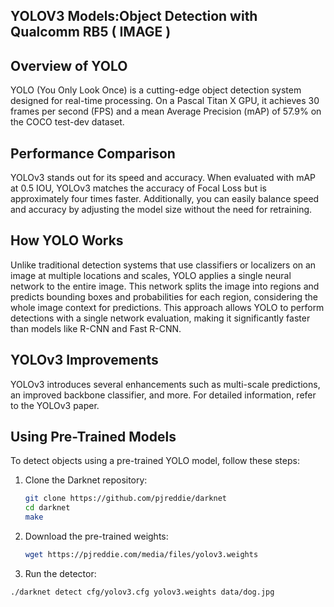 
## YOLOV3 Models:Object Detection with Qualcomm RB5 ( IMAGE )

## Overview of YOLO
YOLO (You Only Look Once) is a cutting-edge object detection system designed for real-time processing. On a Pascal Titan X GPU, it achieves 30 frames per second (FPS) and a mean Average Precision (mAP) of 57.9% on the COCO test-dev dataset.

## Performance Comparison
YOLOv3 stands out for its speed and accuracy. When evaluated with mAP at 0.5 IOU, YOLOv3 matches the accuracy of Focal Loss but is approximately four times faster. Additionally, you can easily balance speed and accuracy by adjusting the model size without the need for retraining.

## How YOLO Works
Unlike traditional detection systems that use classifiers or localizers on an image at multiple locations and scales, YOLO applies a single neural network to the entire image. This network splits the image into regions and predicts bounding boxes and probabilities for each region, considering the whole image context for predictions. This approach allows YOLO to perform detections with a single network evaluation, making it significantly faster than models like R-CNN and Fast R-CNN.

## YOLOv3 Improvements
YOLOv3 introduces several enhancements such as multi-scale predictions, an improved backbone classifier, and more. For detailed information, refer to the YOLOv3 paper.

## Using Pre-Trained Models
To detect objects using a pre-trained YOLO model, follow these steps:

1. Clone the Darknet repository:
   ```bash
   git clone https://github.com/pjreddie/darknet
   cd darknet
   make
2. Download the pre-trained weights:
   ```bash
   wget https://pjreddie.com/media/files/yolov3.weights
3. Run the detector:
```bash
./darknet detect cfg/yolov3.cfg yolov3.weights data/dog.jpg

